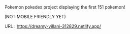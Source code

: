 Pokemon pokedex project displaying the first 151 pokemon!

(NOT MOBILE FRIENDLY YET)

URL : https://dreamy-villani-312829.netlify.app/
